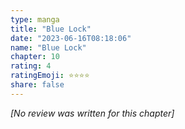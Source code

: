 ```yaml
---
type: manga
title: "Blue Lock"
date: "2023-06-16T08:18:06"
name: "Blue Lock"
chapter: 10
rating: 4
ratingEmoji: ⭐️⭐️⭐️⭐️
share: false
---
```


_[No review was written for this chapter]_

